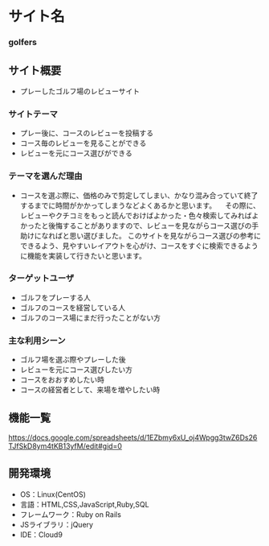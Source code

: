 
# サイト名
### golfers

## サイト概要
- プレーしたゴルフ場のレビューサイト

### サイトテーマ
- プレー後に、コースのレビューを投稿する
- コース毎のレビューを見ることができる
- レビューを元にコース選びができる

### テーマを選んだ理由
- コースを選ぶ際に、価格のみで剪定してしまい、かなり混み合っていて終了するまでに時間がかかってしまうなどよくあるかと思います。
　その際に、レビューやクチコミをもっと読んでおけばよかった・色々検索してみればよかったと後悔することがありますので、レビューを見ながらコース選びの手助けになればと思い選びました。
  このサイトを見ながらコース選びの参考にできるよう、見やすいレイアウトを心がけ、コースをすぐに検索できるように機能を実装して行きたいと思います。
 
### ターゲットユーザ
- ゴルフをプレーする人
- ゴルフのコースを経営している人
- ゴルフのコース場にまだ行ったことがない方

### 主な利用シーン
- ゴルフ場を選ぶ際やプレーした後
- レビューを元にコース選びしたい方
- コースをおおすめしたい時
- コースの経営者として、来場を増やしたい時

## 機能一覧
<https://docs.google.com/spreadsheets/d/1EZbmy6xU_oj4Wpgg3twZ6Ds26TJfSkD8ym4tKB13yfM/edit#gid=0>

## 開発環境
- OS：Linux(CentOS)
- 言語：HTML,CSS,JavaScript,Ruby,SQL
- フレームワーク：Ruby on Rails
- JSライブラリ：jQuery
- IDE：Cloud9